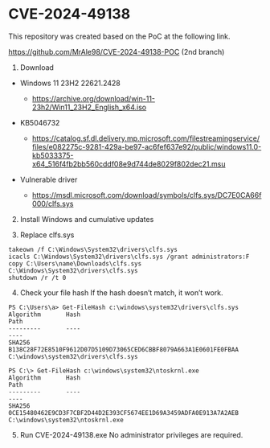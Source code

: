 # CVE-2024-49138

This repository was created based on the PoC at the following link.<p>
https://github.com/MrAle98/CVE-2024-49138-POC (2nd branch)

1. Download
* Windows 11 23H2 22621.2428
  * https://archive.org/download/win-11-23h2/Win11_23H2_English_x64.iso

* KB5046732
  * https://catalog.sf.dl.delivery.mp.microsoft.com/filestreamingservice/files/e082275c-9281-429a-be97-ac6fef637e92/public/windows11.0-kb5033375-x64_516f4fb2bb560cddf08e9d744de8029f802dec21.msu

* Vulnerable driver
  * https://msdl.microsoft.com/download/symbols/clfs.sys/DC7E0CA66f000/clfs.sys

2. Install Windows and cumulative updates

3. Replace clfs.sys
```
takeown /f C:\Windows\System32\drivers\clfs.sys
icacls C:\Windows\System32\drivers\clfs.sys /grant administrators:F
copy C:\Users\name\Downloads\clfs.sys C:\Windows\System32\drivers\clfs.sys
shutdown /r /t 0
```
4. Check your file hash
If the hash doesn’t match, it won’t work.
```
PS C:\Users\a> Get-FileHash c:\windows\system32\drivers\clfs.sys
Algorithm       Hash                                                                   Path
---------       ----                                                                   ----
SHA256          B138C28F72E8510F9612D07D5109D73065CED6CBBF8079A663A1E0601FE0FBAA       C:\windows\system32\drivers\clfs.sys
```
```
PS C:\> Get-FileHash c:\windows\system32\ntoskrnl.exe
Algorithm       Hash                                                                   Path
---------       ----                                                                   ----
SHA256          0CE15480462E9CD3F7CBF2D44D2E393CF5674EE1D69A3459ADFA0E913A7A2AEB       C:\windows\system32\ntoskrnl.exe
```

5. Run CVE-2024-49138.exe
No administrator privileges are required.
